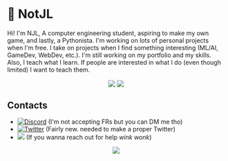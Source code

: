 # 🐙 NotJL
Hi! I'm NJL, A computer engineering student, aspiring to make my own game, and lastly, a Pythonista. I'm working on lots of personal projects when I'm free.
I take on projects when I find something interesting (ML/AI, GameDev, WebDev, etc.). I'm still working on my portfolio and my skills. Also, I teach what I
learn. If people are interested in what I do (even though limited) I want to teach them.
  
<p align="center">
<img align="center" src="https://github-readme-stats.vercel.app/api?username=notjl&count_private=true&show_icons=true&line_height=27.5&theme=dark&bg_color=1,1d1d1d,1d1d1d,101010&hide_border=true"/>
<img align="center" src="https://github-readme-stats.vercel.app/api/top-langs/?username=notjl&show_icon=true&theme=dark&bg_color=1,101010,000000,000000&hide_border=true"/>
</p>


## Contacts
- [![Discord](https://img.shields.io/badge/Discord-NJL%231541-blue?style=flat-square&logo=discord)](https://discord.gg) (I'm not accepting FRs but you can DM me tho)
- [![Twitter](https://img.shields.io/badge/Twitter-%40not__njl-blue?style=flat-square&logo=twitter)](https://twitter.com/not_njl) (Fairly new. needed to make a proper Twitter)
- ![](https://img.shields.io/badge/Email-njl.takode%40gmail.com-red?style=flat-square&logo=gmail) (If you wanna reach out for help *wink wonk*)

<p align="center">
  <img src="https://cdn.discordapp.com/attachments/744023788248629308/828268278493347890/Mobius_Strip.gif">
</p>

